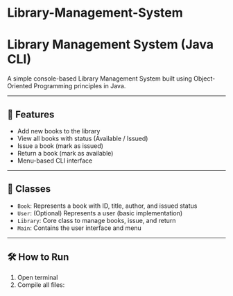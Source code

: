 # Library-Management-System
# Library Management System (Java CLI)

A simple console-based Library Management System built using Object-Oriented Programming principles in Java.

---

## 🚀 Features

- Add new books to the library
- View all books with status (Available / Issued)
- Issue a book (mark as issued)
- Return a book (mark as available)
- Menu-based CLI interface

---

## 🧠 Classes

- `Book`: Represents a book with ID, title, author, and issued status
- `User`: (Optional) Represents a user (basic implementation)
- `Library`: Core class to manage books, issue, and return
- `Main`: Contains the user interface and menu

---

## 🛠 How to Run

1. Open terminal
2. Compile all files:
